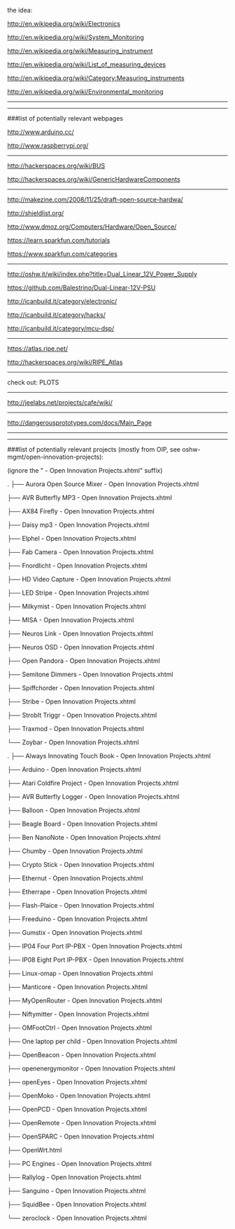 the idea:

http://en.wikipedia.org/wiki/Electronics

http://en.wikipedia.org/wiki/System_Monitoring

http://en.wikipedia.org/wiki/Measuring_instrument

http://en.wikipedia.org/wiki/List_of_measuring_devices

http://en.wikipedia.org/wiki/Category:Measuring_instruments

http://en.wikipedia.org/wiki/Environmental_monitoring

****************
****************

###list of potentially relevant webpages

http://www.arduino.cc/

http://www.raspberrypi.org/

****************

http://hackerspaces.org/wiki/BUS

http://hackerspaces.org/wiki/GenericHardwareComponents

****************

http://makezine.com/2008/11/25/draft-open-source-hardwa/

http://shieldlist.org/

http://www.dmoz.org/Computers/Hardware/Open_Source/

https://learn.sparkfun.com/tutorials

https://www.sparkfun.com/categories

****************

http://oshw.it/wiki/index.php?title=Dual_Linear_12V_Power_Supply

https://github.com/Balestrino/Dual-Linear-12V-PSU

http://icanbuild.it/category/electronic/

http://icanbuild.it/category/hacks/

http://icanbuild.it/category/mcu-dsp/

****************

https://atlas.ripe.net/

http://hackerspaces.org/wiki/RIPE_Atlas

*****************

check out: PLOTS

***************

http://jeelabs.net/projects/cafe/wiki/

************

http://dangerousprototypes.com/docs/Main_Page


***************
****************

###list of potentially relevant projects (mostly from OIP, see oshw-mgmt/open-innovation-projects):

(ignore the " - Open Innovation Projects.xhtml" suffix)

.
├── Aurora Open Source Mixer - Open Innovation Projects.xhtml

├── AVR Butterfly MP3 - Open Innovation Projects.xhtml

├── AX84 Firefly - Open Innovation Projects.xhtml

├── Daisy mp3 - Open Innovation Projects.xhtml

├── Elphel - Open Innovation Projects.xhtml

├── Fab Camera - Open Innovation Projects.xhtml

├── Fnordlicht - Open Innovation Projects.xhtml

├── HD Video Capture - Open Innovation Projects.xhtml

├── LED Stripe - Open Innovation Projects.xhtml

├── Milkymist - Open Innovation Projects.xhtml

├── MISA - Open Innovation Projects.xhtml

├── Neuros Link - Open Innovation Projects.xhtml

├── Neuros OSD - Open Innovation Projects.xhtml

├── Open Pandora - Open Innovation Projects.xhtml

├── Semitone Dimmers - Open Innovation Projects.xhtml

├── Spiffchorder - Open Innovation Projects.xhtml

├── Stribe - Open Innovation Projects.xhtml

├── StrobIt Triggr - Open Innovation Projects.xhtml

├── Traxmod - Open Innovation Projects.xhtml

└── Zoybar - Open Innovation Projects.xhtml

.
├── Always Innovating Touch Book - Open Innovation Projects.xhtml

├── Arduino - Open Innovation Projects.xhtml

├── Atari Coldfire Project - Open Innovation Projects.xhtml

├── AVR Butterfly Logger - Open Innovation Projects.xhtml

├── Balloon - Open Innovation Projects.xhtml

├── Beagle Board - Open Innovation Projects.xhtml

├── Ben NanoNote - Open Innovation Projects.xhtml

├── Chumby - Open Innovation Projects.xhtml

├── Crypto Stick - Open Innovation Projects.xhtml

├── Ethernut - Open Innovation Projects.xhtml

├── Etherrape - Open Innovation Projects.xhtml

├── Flash-Plaice - Open Innovation Projects.xhtml

├── Freeduino - Open Innovation Projects.xhtml

├── Gumstix - Open Innovation Projects.xhtml

├── IP04 Four Port IP-PBX - Open Innovation Projects.xhtml

├── IP08 Eight Port IP-PBX - Open Innovation Projects.xhtml

├── Linux-omap - Open Innovation Projects.xhtml

├── Manticore - Open Innovation Projects.xhtml

├── MyOpenRouter - Open Innovation Projects.xhtml

├── Niftymitter - Open Innovation Projects.xhtml

├── OMFootCtrl - Open Innovation Projects.xhtml

├── One laptop per child - Open Innovation Projects.xhtml

├── OpenBeacon - Open Innovation Projects.xhtml

├── openenergymonitor - Open Innovation Projects.xhtml

├── openEyes - Open Innovation Projects.xhtml

├── OpenMoko - Open Innovation Projects.xhtml

├── OpenPCD - Open Innovation Projects.xhtml

├── OpenRemote - Open Innovation Projects.xhtml

├── OpenSPARC - Open Innovation Projects.xhtml

├── OpenWrt.html

├── PC Engines - Open Innovation Projects.xhtml

├── Rallylog - Open Innovation Projects.xhtml

├── Sanguino - Open Innovation Projects.xhtml

├── SquidBee - Open Innovation Projects.xhtml

└── zeroclock - Open Innovation Projects.xhtml
